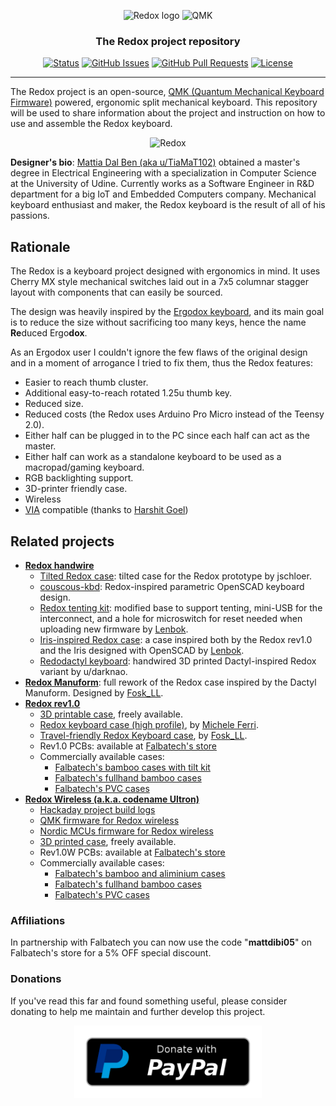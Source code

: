 <p align="center">
<img src="img/redox-logo.png" alt="Redox logo" width="600"/>
<img src="img/qmk-badge-dark.png" alt="QMK" width="145"/>
</p>

<h3 align="center">The Redox project repository</h3>

<div align="center">

[![Status](https://img.shields.io/badge/status-active-success.svg)]() 
[![GitHub Issues](https://img.shields.io/github/issues/mattdibi/redox-keyboard.svg)](https://github.com/mattdibi/redox-keyboard/issues)
[![GitHub Pull Requests](https://img.shields.io/github/issues-pr/mattdibi/redox-keyboard.svg)](https://github.com/mattdibi/redox-keyboard/pulls)
[![License](https://img.shields.io/badge/license-MIT-blue.svg)](/LICENSE)

</div>

---

The Redox project is an open-source, [QMK (Quantum Mechanical Keyboard Firmware)](https://github.com/qmk/qmk_firmware) powered, ergonomic split mechanical keyboard. This repository will be used to share information about the project and instruction on how to use and assemble the Redox keyboard.

<p align="center">
<img src="img/redox-1.jpg" alt="Redox" width="600" style="border-radius:3%"/>
</p>

**Designer's bio**: [Mattia Dal Ben (aka u/TiaMaT102)](mailto:matthewdibi@gmail.com) obtained a master's degree in Electrical Engineering with a specialization in Computer Science at the University of Udine. Currently works as a Software Engineer in R&D department for a big IoT and Embedded Computers company. Mechanical keyboard enthusiast and maker, the Redox keyboard is the result of all of his passions.

## Rationale

The Redox is a keyboard project designed with ergonomics in mind. It uses Cherry MX style mechanical switches laid out in a 7x5 columnar stagger layout with components that can easily be sourced. 

The design was heavily inspired by the [Ergodox keyboard](https://www.ergodox.io/), and its main goal is to reduce the size without sacrificing too many keys, hence the name **Re**duced Ergo**dox**. 

As an Ergodox user I couldn't ignore the few flaws of the original design and in a moment of arrogance I tried to fix them, thus the Redox features:
- Easier to reach thumb cluster.
- Additional easy-to-reach rotated 1.25u thumb key.
- Reduced size.
- Reduced costs (the Redox uses Arduino Pro Micro instead of the Teensy 2.0).
- Either half can be plugged in to the PC since each half can act as the master.
- Either half can work as a standalone keyboard to be used as a macropad/gaming keyboard.
- RGB backlighting support.
- 3D-printer friendly case.
- Wireless
- [VIA](https://caniusevia.com/) compatible (thanks to [Harshit Goel](https://github.com/harshitgoel96))

## Related projects

- [**Redox handwire**](https://www.thingiverse.com/thing:2704567)
  - [Tilted Redox case](https://www.thingiverse.com/thing:2767216): tilted case for the Redox prototype by jschloer.
  - [couscous-kbd](https://gitlab.com/cschalkwijk/couscous-kbd): Redox-inspired parametric OpenSCAD keyboard design.
  - [Redox tenting kit](https://www.thingiverse.com/make:484843): modified base to support tenting, mini-USB for the interconnect, and a hole for microswitch for reset needed when uploading new firmware by [Lenbok](https://github.com/Lenbok).
  - [Iris-inspired Redox case](https://github.com/Lenbok/scad-redox-case): a case inspired both by the Redox rev1.0 and the Iris designed with OpenSCAD by [Lenbok](https://github.com/Lenbok).
  - [Redodactyl keyboard](https://www.reddit.com/r/MechanicalKeyboards/comments/9j5pw5/enter_the_redodactyl_first_build/): handwired 3D printed Dactyl-inspired Redox variant by u/darknao.
- [**Redox Manuform**](https://www.thingiverse.com/thing:3503380): full rework of the Redox case inspired by the Dactyl Manuform. Designed by [Fosk\_LL](https://www.thingiverse.com/Fosk_LL/about). 
- [**Redox rev1.0**](https://github.com/mattdibi/redox-keyboard/tree/master/redox)
	- [3D printable case](https://www.thingiverse.com/thing:2886662), freely available.
	- [Redox keyboard case (high profile)](https://www.thingiverse.com/thing:3825752), by [Michele Ferri](https://www.thingiverse.com/sako83/about).
	- [Travel-friendly Redox Keyboard case](https://www.thingiverse.com/thing:3607303), by [Fosk\_LL](https://www.thingiverse.com/Fosk_LL/about).
	- Rev1.0 PCBs: available at [Falbatech's store](https://falba.tech/product/redox-pcb-electrical-boards-set-of-2/)
	- Commercially available cases:
		- [Falbatech's bamboo cases with tilt kit](https://falba.tech/product/redox-standard-lift-bamboo-wood-case-with-oil-finish/)
		- [Falbatech's fullhand bamboo cases](https://falba.tech/product/redox-fullhand-bamboo-wood-case-with-oil-finish-ver-2/)
		- [Falbatech's PVC cases](https://falba.tech/product/redox-standard-pvc-white-case/)
- [**Redox Wireless (a.k.a. codename Ultron)**](https://github.com/mattdibi/redox-keyboard/tree/master/redox-w)
    - [Hackaday project build logs](https://hackaday.io/project/160610/logs)
    - [QMK firmware for Redox wireless](https://github.com/mattdibi/qmk_firmware/tree/redox_wireless)
    - [Nordic MCUs firmware for Redox wireless](https://github.com/mattdibi/redox-w-firmware)
    - [3D printed case](https://github.com/mattdibi/redox-keyboard/tree/master/redox-w/case), freely available.
    - Rev1.0W PCBs: available at [Falbatech's store](https://falba.tech/product/redox-wireless-pcb-electrical-boards-set-of-2/)
    - Commercially available cases:
        - [Falbatech's bamboo and aliminium cases](https://falba.tech/product/redox-wireless-standard-lift-bamboo-wood-case-with-oil-finish/)
		- [Falbatech's fullhand bamboo cases](https://falba.tech/product/redox-wireless-standard-lift-bamboo-wood-case-with-oil-finish-ver-1/)
		- [Falbatech's PVC cases](https://falba.tech/product/redox-wireless-standard-pvc-white-case/)

### Affiliations

In partnership with Falbatech you can now use the code "**mattdibi05**" on Falbatech's store for a 5% OFF special discount.

### Donations

If you've read this far and found something useful, please consider donating to help me maintain and further develop this project.

<p align="center">
<a href="https://www.paypal.me/MattiaDalBen"><img src="img/donate-button.png" alt="Donate button" width=300/></a>
</p>
